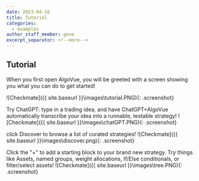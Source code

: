 ```yaml
---
date: 2023-04-16
title: Tutorial
categories:
  - examples
author_staff_member: gene
excerpt_separator: <!--more-->
---
```


##  Tutorial
When you first open AlgoVue, you will be greeted with a screen showing you what you can do to get started! 

![Checkmate]({{ site.baseurl }}\images\tutorial.PNG){: .screenshot}
<!--more-->
Try ChatGPT: type in a trading idea, and have ChatGPT+AlgoVue automatically transcribe your idea into a runnable, testable strategy!
![Checkmate]({{ site.baseurl }}\images\chatGPT.PNG){: .screenshot}

click Discover to browse a list of curated strategies!
![Checkmate]({{ site.baseurl }}\images\discover.png){: .screenshot}

Click the "+" to add a starting block to your brand new strategy. Try things like Assets, named groups, weight allocations, If/Else conditionals, or filter/select assets!
![Checkmate]({{ site.baseurl }}\images\tree.PNG){: .screenshot}



